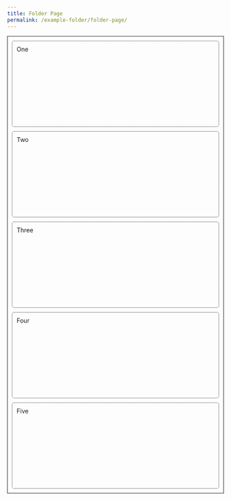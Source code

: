 ```yaml
---
title: Folder Page
permalink: /example-folder/folder-page/
---
```

<style>
.wrapper {
  display: grid;
  border:solid 1px;
  grid-template-column: repeat(3, 300px);
  grid-auto-rows: 200px;
  column-gap: 10px;
  row-gap: 10px;
  padding:10px
}

.box{
  border: dotted 1px;
  border-radius: 5px;
  padding: 10px;
}
</style>

<div class="wrapper">
  <div class="box">One</div>
  <div class="box">Two</div>
  <div class="box">Three</div>
  <div class="box">Four</div>
  <div class="box">Five</div>
</div>